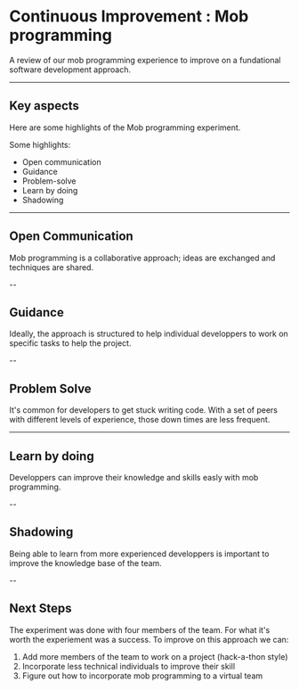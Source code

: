 # Continuous Improvement : Mob programming

A review of our mob programming experience to improve on a fundational software development approach.

---

## Key aspects

Here are some highlights of the Mob programming experiment. 

Some highlights: 
  - Open communication
  - Guidance
  - Problem-solve
  - Learn by doing
  - Shadowing

---

## Open Communication

Mob programming is a collaborative approach; ideas are exchanged and techniques are shared.

--

## Guidance

Ideally, the approach is structured to help individual developpers to work on specific tasks to help the project.

--

## Problem Solve

It's common for developers to get stuck writing code. With a set of peers with different levels of experience, those down times are less frequent.

---

## Learn by doing

Developpers can improve their knowledge and skills easly with mob programming.

--

## Shadowing

Being able to learn from more experienced developpers is important to improve the knowledge base of the team.

--

## Next Steps

The experiment was done with four members of the team. For what it's worth the experiement was a success. To improve on this approach we can: 

  1. Add more members of the team to work on a project (hack-a-thon style) 
  2. Incorporate less technical individuals to improve their skill
  3. Figure out how to incorporate mob programming to a virtual team
